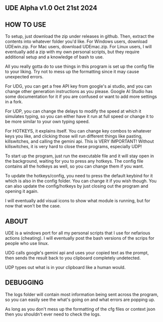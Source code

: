 ## UDE Alpha v1.0 Oct 21st 2024 ##

## HOW TO USE ##
To setup, just download the zip under releases in github. Then, extract the contents into whatever folder you'd like.
For Windows users, download UDEwin.zip. For Mac users, download UDEmac.zip. For Linux users, I will eventually add a zip with my own personal scripts, but they require additional setup and a knowledge of bash to use.

All you really gotta do to use things in this program is set up the config file to your liking. Try not to mess up the formatting since it may cause unexpected errors.

For UDG, you can get a free API key from google's ai studio, and you can change other generation instructions as you please. Google AI Studio has some documentation for it if you are confused or want to add more settings in a fork.

For UDP, you can change the delays to modify the speed at which it simulates typing, so you can either have it run at full speed or change it to be more similar to your own typing speed.

For HOTKEYS, it explains itself. You can change key combos to whatever keys you like, and clicking those will run different things like pasting, killswitches, and calling the gemini api. This is VERY IMPORTANT! Without killswitches, it is very hard to close these programs, especially UDP!

To start up the program, just run the executable file and it will stay open in the background, waiting for you to press any hotkeys. The config file contains all the hotkeys as well, so you can change them if you want.

To update the hotkeys/config, you need to press the default keybind for it which is also in the config folder. You can change it if you wish though. You can also update the config/hotkeys by just closing out the program and opening it again.

I will eventually add visual icons to show what module is running, but for now that won't be the case.


## ABOUT ##
UDE is a windows port for all my personal scripts that I use for nefarious actions (cheating). I will eventually post the bash versions of the scrips for people who use linux.

UDG calls google's gemini api and uses your copied text as the prompt, then sends the result back to you clipboard completely undetected.

UDP types out what is in your clipboard like a human would.


## DEBUGGING ##
The logs folder will contain most information being sent across the program, so you can easily see the what's going on and what errors are popping up. 

As long as you don't mess up the formatting of the cfg files or context json then you shouldn't ever need to check the logs.


